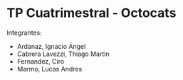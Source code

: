 # TP Cuatrimestral - Octocats

Integrantes:
- Ardanaz, Ignacio Ángel
- Cabrera Lavezzi, Thiago Martin
- Fernandez, Ciro
- Marmo, Lucas Andres